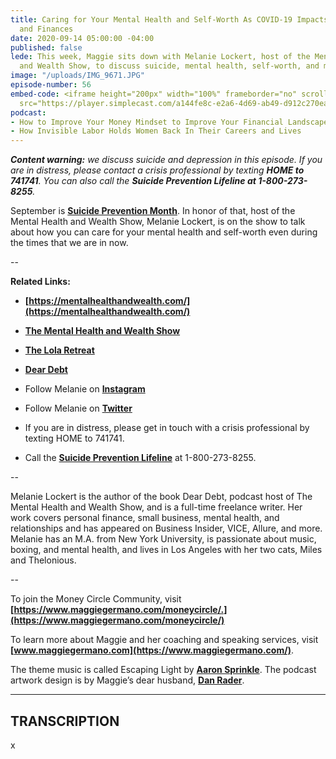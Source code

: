 ```yaml
---
title: Caring for Your Mental Health and Self-Worth As COVID-19 Impacts Your Career
  and Finances
date: 2020-09-14 05:00:00 -04:00
published: false
lede: This week, Maggie sits down with Melanie Lockert, host of the Mental Health
  and Wealth Show, to discuss suicide, mental health, self-worth, and money.
image: "/uploads/IMG_9671.JPG"
episode-number: 56
embed-code: <iframe height="200px" width="100%" frameborder="no" scrolling="no" seamless
  src="https://player.simplecast.com/a144fe8c-e2a6-4d69-ab49-d912c270ea9c?dark=false"></iframe>
podcast:
- How to Improve Your Money Mindset to Improve Your Financial Landscape
- How Invisible Labor Holds Women Back In Their Careers and Lives
---
```


***Content warning:** we discuss suicide and depression in this episode. If you are in distress, please contact a crisis professional by texting **HOME to 741741**. You can also call the **Suicide Prevention Lifeline at 1-800-273-8255**.*

September is **[Suicide Prevention Month](https://nami.org/Get-Involved/Awareness-Events/Suicide-Prevention-Awareness-Month?gclid=EAIaIQobChMI7sfpufbh6wIV9AiICR1L0w2KEAAYASAAEgIeqfD_BwE)**. In honor of that, host of the Mental Health and Wealth Show, Melanie Lockert, is on the show to talk about how you can care for your mental health and self-worth even during the times that we are in now.

--

**Related Links:**

* **[https://mentalhealthandwealth.com/](https://mentalhealthandwealth.com/)**

* **[The Mental Health and Wealth Show](https://mentalhealthandwealth.com/podcast/)**

* **[The Lola Retreat](https://www.lolaretreat.com/)**

* **[Dear Debt](https://deardebt.com/)**

* Follow Melanie on **[Instagram](https://www.instagram.com/melanielockert)**

* Follow Melanie on **[Twitter](https://twitter.com/melanielockert)**

* If you are in distress, please get in touch with a crisis professional by texting HOME to 741741.

* Call the **[Suicide Prevention Lifeline](https://suicidepreventionlifeline.org/)** at 1-800-273-8255.

--

Melanie Lockert is the author of the book Dear Debt, podcast host of The Mental Health and Wealth Show, and is a full-time freelance writer. Her work covers personal finance, small business, mental health, and relationships and has appeared on Business Insider, VICE, Allure, and more. Melanie has an M.A. from New York University, is passionate about music, boxing, and mental health, and lives in Los Angeles with her two cats, Miles and Thelonious.

--

To join the Money Circle Community, visit **[https://www.maggiegermano.com/moneycircle/.](https://www.maggiegermano.com/moneycircle/)**

To learn more about Maggie and her coaching and speaking services, visit **[www.maggiegermano.com](https://www.maggiegermano.com/)**.

The theme music is called Escaping Light by **[Aaron Sprinkle](http://aaronsprinklemusic.com/)**. The podcast artwork design is by Maggie’s dear husband, **[Dan Rader](https://danrdesign.com/)**.

---

## TRANSCRIPTION

x